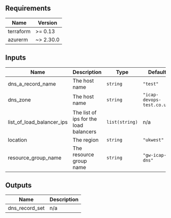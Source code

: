 ## Requirements

| Name | Version |
|------|---------|
| terraform | >= 0.13 |
| azurerm | ~> 2.30.0 |

## Inputs

| Name | Description | Type | Default | Required |
|------|-------------|------|---------|:--------:|
| dns\_a\_record\_name | The host name | `string` | `"test"` | no |
| dns\_zone | The host name | `string` | `"icap-devops-test.co.uk"` | no |
| list\_of\_load\_balancer\_ips | The list of ips for the load balancers | `list(string)` | n/a | yes |
| location | The region | `string` | `"ukwest"` | no |
| resource\_group\_name | The resource group name | `string` | `"gw-icap-dns"` | no |

## Outputs

| Name | Description |
|------|-------------|
| dns\_record\_set | n/a |

